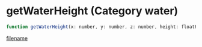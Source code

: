 # getWaterHeight (Category water)

```js
function getWaterHeight(x: number, y: number, z: number, height: floatPtr): Array
```

[filename](getWaterHeight_m.md ':include')